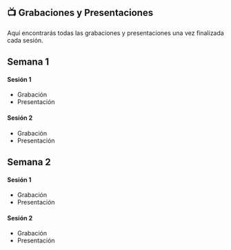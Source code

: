 ## 📺 Grabaciones y Presentaciones
Aquí encontrarás todas las grabaciones y presentaciones una vez finalizada cada sesión.

## Semana 1 

#### Sesión 1
- Grabación
- Presentación

#### Sesión 2
- Grabación
- Presentación

## Semana 2

#### Sesión 1
- Grabación
- Presentación

#### Sesión 2
- Grabación
- Presentación
